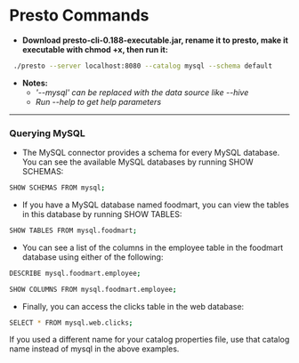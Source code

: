 # Presto Commands

 - __Download presto-cli-0.188-executable.jar, rename it to presto, make it executable with chmod +x, then run it:__

```bash
 ./presto --server localhost:8080 --catalog mysql --schema default
```
  - __Notes:__
	- *'--mysql' can be replaced with the data source like --hive*
	- *Run --help to get help parameters*
---

### Querying MySQL

 - The MySQL connector provides a schema for every MySQL database. You can see the available MySQL databases by running SHOW SCHEMAS:
```bash
SHOW SCHEMAS FROM mysql;
```
 
 - If you have a MySQL database named foodmart, you can view the tables in this database by running SHOW TABLES:
```bash
SHOW TABLES FROM mysql.foodmart;
```
 
 - You can see a list of the columns in the employee table in the foodmart database using either of the following:
```bash
DESCRIBE mysql.foodmart.employee;

SHOW COLUMNS FROM mysql.foodmart.employee;
```
 
 - Finally, you can access the clicks table in the web database:
```bash
SELECT * FROM mysql.web.clicks;
```

If you used a different name for your catalog properties file, use that catalog name instead of mysql in the above examples.